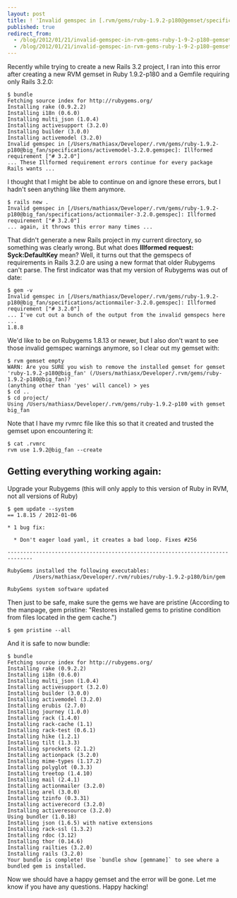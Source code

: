 ```yaml
---
layout: post
title: ! 'Invalid gemspec in [.rvm/gems/ruby-1.9.2-p180@gemset/specifications/actionmailer-3.2.0.gemspec]: Illformed requirement ["# 3.2.0"] '
published: true
redirect_from:
  - /blog/2012/01/21/invalid-gemspec-in-rvm-gems-ruby-1-9-2-p180-gemset-specifications-actionmailer-3-2-0-gemspec-illformed-requirement-3-2-0-/
  - /blog/2012/01/21/invalid-gemspec-in-rvm-gems-ruby-1-9-2-p180-gemset-specifications-actionmailer-3-2-0-gemspec-illformed-requirement-3-2-0/
---
```


Recently while trying to create a new Rails 3.2 project, I ran into this error after creating a new RVM gemset in Ruby 1.9.2-p180 and a Gemfile requiring only Rails 3.2.0:

```
$ bundle
Fetching source index for http://rubygems.org/
Installing rake (0.9.2.2)
Installing i18n (0.6.0)
Installing multi_json (1.0.4)
Installing activesupport (3.2.0)
Installing builder (3.0.0)
Installing activemodel (3.2.0)
Invalid gemspec in [/Users/mathiasx/Developer/.rvm/gems/ruby-1.9.2-p180@big_fan/specifications/activemodel-3.2.0.gemspec]: Illformed requirement ["# 3.2.0"]
... These Illformed requirement errors continue for every package Rails wants ...
```

I thought that I might be able to continue on and ignore these errors, but I hadn't seen anything like them anymore.

```
$ rails new .
Invalid gemspec in [/Users/mathiasx/Developer/.rvm/gems/ruby-1.9.2-p180@big_fan/specifications/actionmailer-3.2.0.gemspec]: Illformed requirement ["# 3.2.0"]
... again, it throws this error many times ...
```

That didn't generate a new Rails project in my current directory, so something was clearly wrong. But what does **Illformed request: Syck:DefaultKey** mean? Well, it turns out that the gemspecs of requirements in Rails 3.2.0 are using a new format that older Rubygems can't parse. The first indicator was that my version of Rubygems was out of date:

```
$ gem -v
Invalid gemspec in [/Users/mathiasx/Developer/.rvm/gems/ruby-1.9.2-p180@big_fan/specifications/actionmailer-3.2.0.gemspec]: Illformed requirement ["# 3.2.0"]
... I've cut out a bunch of the output from the invalid gemspecs here ...
1.8.8
```

We'd like to be on Rubygems 1.8.13 or newer, but I also don't want to see those invalid gemspec warnings anymore, so I clear out my gemset with:

```
$ rvm gemset empty
WARN: Are you SURE you wish to remove the installed gemset for gemset 'ruby-1.9.2-p180@big_fan' (/Users/mathiasx/Developer/.rvm/gems/ruby-1.9.2-p180@big_fan)?
(anything other than 'yes' will cancel) > yes
$ cd ..
$ cd project/
Using /Users/mathiasx/Developer/.rvm/gems/ruby-1.9.2-p180 with gemset big_fan
```

Note that I have my rvmrc file like this so that it created and trusted the gemset upon encountering it:

```
$ cat .rvmrc
rvm use 1.9.2@big_fan --create
```

## Getting everything working again:

Upgrade your Rubygems (this will only apply to this version of Ruby in RVM, not all versions of Ruby)

```
$ gem update --system
== 1.8.15 / 2012-01-06

* 1 bug fix:

  * Don't eager load yaml, it creates a bad loop. Fixes #256

------------------------------------------------------------------------------

RubyGems installed the following executables:
        /Users/mathiasx/Developer/.rvm/rubies/ruby-1.9.2-p180/bin/gem

RubyGems system software updated
```

Then just to be safe, make sure the gems we have are pristine (According to the manpage, gem pristine: "Restores installed gems to pristine condition from files located in the gem cache.")

```
$ gem pristine --all
```

And it is safe to now bundle:

```
$ bundle
Fetching source index for http://rubygems.org/
Installing rake (0.9.2.2)
Installing i18n (0.6.0)
Installing multi_json (1.0.4)
Installing activesupport (3.2.0)
Installing builder (3.0.0)
Installing activemodel (3.2.0)
Installing erubis (2.7.0)
Installing journey (1.0.0)
Installing rack (1.4.0)
Installing rack-cache (1.1)
Installing rack-test (0.6.1)
Installing hike (1.2.1)
Installing tilt (1.3.3)
Installing sprockets (2.1.2)
Installing actionpack (3.2.0)
Installing mime-types (1.17.2)
Installing polyglot (0.3.3)
Installing treetop (1.4.10)
Installing mail (2.4.1)
Installing actionmailer (3.2.0)
Installing arel (3.0.0)
Installing tzinfo (0.3.31)
Installing activerecord (3.2.0)
Installing activeresource (3.2.0)
Using bundler (1.0.18)
Installing json (1.6.5) with native extensions
Installing rack-ssl (1.3.2)
Installing rdoc (3.12)
Installing thor (0.14.6)
Installing railties (3.2.0)
Installing rails (3.2.0)
Your bundle is complete! Use `bundle show [gemname]` to see where a bundled gem is installed.
```

Now we should have a happy gemset and the error will be gone. Let me know if you have any questions. Happy hacking!
